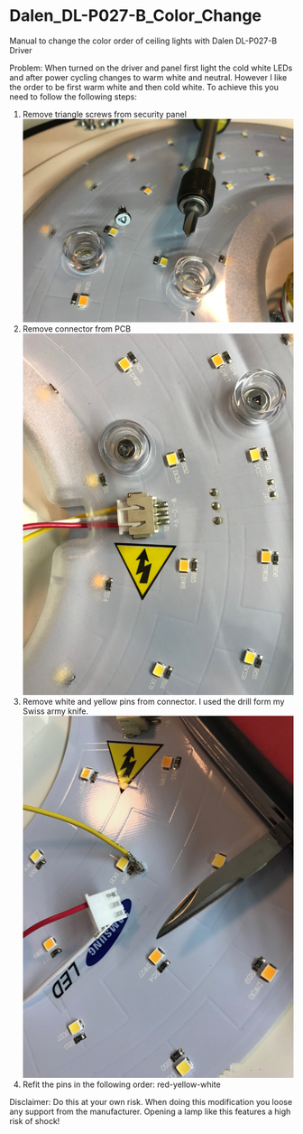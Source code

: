 # Dalen_DL-P027-B_Color_Change
Manual to change the color order of ceiling lights with Dalen DL-P027-B Driver

Problem: When turned on the driver and panel first light the cold white LEDs and after power cycling changes to warm white and neutral. However I like the order to be first warm white and then cold white. To achieve this you need to follow the following steps:

1. Remove triangle screws from security panel ![Triangle Screw](https://github.com/adriandoerfler/Dalen_DL-P027-B_Color_Change/blob/main/IMG_8615.jpeg)
2. Remove connector from PCB ![Connector](https://github.com/adriandoerfler/Dalen_DL-P027-B_Color_Change/blob/main/IMG_8614.jpeg)
3. Remove white and yellow pins from connector. I used the drill form my Swiss army knife. ![Pin removal](https://github.com/adriandoerfler/Dalen_DL-P027-B_Color_Change/blob/main/IMG_8616.jpeg)
4. Refit the pins in the following order: red-yellow-white

Disclaimer:
Do this at your own risk. When doing this modification you loose any support from the manufacturer. Opening a lamp like this features a high risk of shock!
